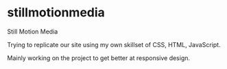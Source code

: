 # stillmotionmedia
Still Motion Media

Trying to replicate our site using my own skillset of CSS, HTML, JavaScript.

Mainly working on the project to get better at responsive design.
